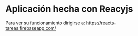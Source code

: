 # Aplicación hecha con Reacyjs 

Para ver su funcionamiento dirigirse a: https://reacts-tareas.firebaseapp.com/



